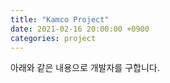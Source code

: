 ```yaml
---
title: "Kamco Project"
date: 2021-02-16 20:00:00 +0900
categories: project
---
```


아래와 같은 내용으로 개발자를 구합니다.  

<script src="https://gist.github.com/joonykims/66b975a1a519e9fa11f387c53ff4ea21.js"></script>
